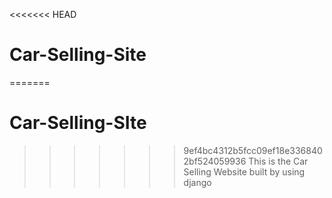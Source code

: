 <<<<<<< HEAD
# Car-Selling-Site
=======
# Car-Selling-SIte
>>>>>>> 9ef4bc4312b5fcc09ef18e3368402bf524059936
This is the Car Selling Website built by using django
